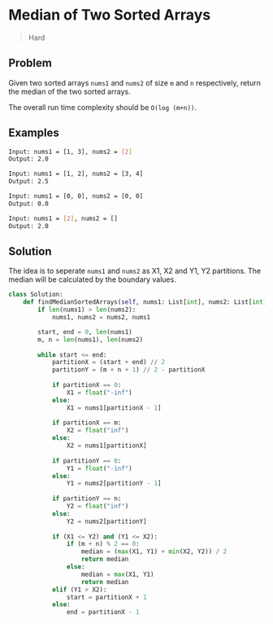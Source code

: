 # Median of Two Sorted Arrays
> Hard

## Problem

Given two sorted arrays `nums1` and `nums2` of size `m` and `n` respectively, return the median of the two sorted arrays.

The overall run time complexity should be `O(log (m+n))`.

## Examples

```bash
Input: nums1 = [1, 3], nums2 = [2]
Output: 2.0
```

```bash
Input: nums1 = [1, 2], nums2 = [3, 4]
Output: 2.5
```

```bash
Input: nums1 = [0, 0], nums2 = [0, 0]
Output: 0.0
```

```bash
Input: nums1 = [2], nums2 = []
Output: 2.0
```

## Solution

The idea is to seperate `nums1` and `nums2` as X1, X2 and Y1, Y2 partitions. The median will be calculated by the boundary values.

```python
class Solution:
    def findMedianSortedArrays(self, nums1: List[int], nums2: List[int]) -> float:
        if len(nums1) > len(nums2):
            nums1, nums2 = nums2, nums1

        start, end = 0, len(nums1)
        m, n = len(nums1), len(nums2)
        
        while start <= end:
            partitionX = (start + end) // 2
            partitionY = (m + n + 1) // 2 - partitionX
            
            if partitionX == 0:
                X1 = float("-inf")
            else:
                X1 = nums1[partitionX - 1]
            
            if partitionX == m:
                X2 = float("inf")
            else:
                X2 = nums1[partitionX]
            
            if partitionY == 0:
                Y1 = float("-inf")
            else:
                Y1 = nums2[partitionY - 1]
            
            if partitionY == n:
                Y2 = float("inf")
            else:
                Y2 = nums2[partitionY]
                
            if (X1 <= Y2) and (Y1 <= X2):
                if (m + n) % 2 == 0:
                    median = (max(X1, Y1) + min(X2, Y2)) / 2
                    return median
                else:
                    median = max(X1, Y1)
                    return median
            elif (Y1 > X2):
                start = partitionX + 1
            else:
                end = partitionX - 1
```
